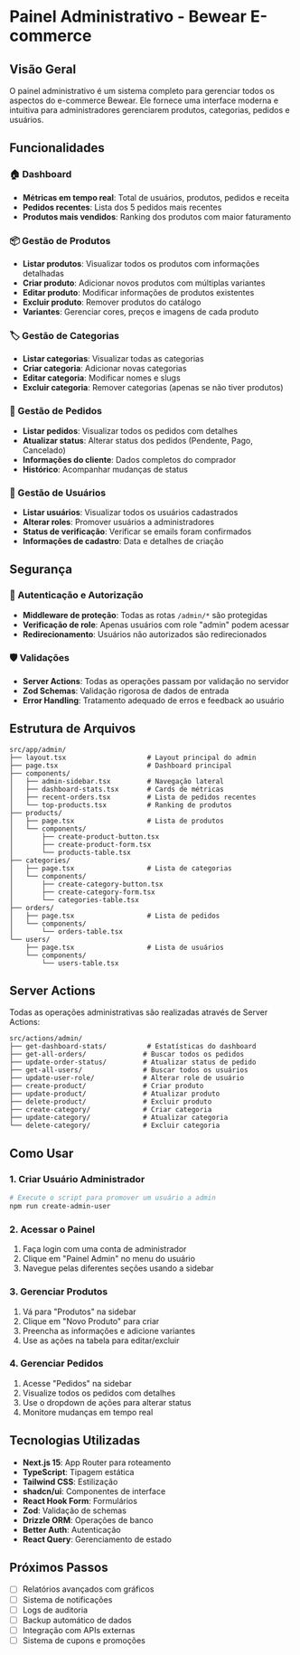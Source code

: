 # Painel Administrativo - Bewear E-commerce

## Visão Geral

O painel administrativo é um sistema completo para gerenciar todos os aspectos do e-commerce Bewear. Ele fornece uma interface moderna e intuitiva para administradores gerenciarem produtos, categorias, pedidos e usuários.

## Funcionalidades

### 🏠 Dashboard

- **Métricas em tempo real**: Total de usuários, produtos, pedidos e receita
- **Pedidos recentes**: Lista dos 5 pedidos mais recentes
- **Produtos mais vendidos**: Ranking dos produtos com maior faturamento

### 📦 Gestão de Produtos

- **Listar produtos**: Visualizar todos os produtos com informações detalhadas
- **Criar produto**: Adicionar novos produtos com múltiplas variantes
- **Editar produto**: Modificar informações de produtos existentes
- **Excluir produto**: Remover produtos do catálogo
- **Variantes**: Gerenciar cores, preços e imagens de cada produto

### 🏷️ Gestão de Categorias

- **Listar categorias**: Visualizar todas as categorias
- **Criar categoria**: Adicionar novas categorias
- **Editar categoria**: Modificar nomes e slugs
- **Excluir categoria**: Remover categorias (apenas se não tiver produtos)

### 🛒 Gestão de Pedidos

- **Listar pedidos**: Visualizar todos os pedidos com detalhes
- **Atualizar status**: Alterar status dos pedidos (Pendente, Pago, Cancelado)
- **Informações do cliente**: Dados completos do comprador
- **Histórico**: Acompanhar mudanças de status

### 👥 Gestão de Usuários

- **Listar usuários**: Visualizar todos os usuários cadastrados
- **Alterar roles**: Promover usuários a administradores
- **Status de verificação**: Verificar se emails foram confirmados
- **Informações de cadastro**: Data e detalhes de criação

## Segurança

### 🔐 Autenticação e Autorização

- **Middleware de proteção**: Todas as rotas `/admin/*` são protegidas
- **Verificação de role**: Apenas usuários com role "admin" podem acessar
- **Redirecionamento**: Usuários não autorizados são redirecionados

### 🛡️ Validações

- **Server Actions**: Todas as operações passam por validação no servidor
- **Zod Schemas**: Validação rigorosa de dados de entrada
- **Error Handling**: Tratamento adequado de erros e feedback ao usuário

## Estrutura de Arquivos

```
src/app/admin/
├── layout.tsx                    # Layout principal do admin
├── page.tsx                      # Dashboard principal
├── components/
│   ├── admin-sidebar.tsx         # Navegação lateral
│   ├── dashboard-stats.tsx       # Cards de métricas
│   ├── recent-orders.tsx         # Lista de pedidos recentes
│   └── top-products.tsx          # Ranking de produtos
├── products/
│   ├── page.tsx                  # Lista de produtos
│   └── components/
│       ├── create-product-button.tsx
│       ├── create-product-form.tsx
│       └── products-table.tsx
├── categories/
│   ├── page.tsx                  # Lista de categorias
│   └── components/
│       ├── create-category-button.tsx
│       ├── create-category-form.tsx
│       └── categories-table.tsx
├── orders/
│   ├── page.tsx                  # Lista de pedidos
│   └── components/
│       └── orders-table.tsx
└── users/
    ├── page.tsx                  # Lista de usuários
    └── components/
        └── users-table.tsx
```

## Server Actions

Todas as operações administrativas são realizadas através de Server Actions:

```
src/actions/admin/
├── get-dashboard-stats/          # Estatísticas do dashboard
├── get-all-orders/              # Buscar todos os pedidos
├── update-order-status/         # Atualizar status de pedido
├── get-all-users/               # Buscar todos os usuários
├── update-user-role/            # Alterar role de usuário
├── create-product/              # Criar produto
├── update-product/              # Atualizar produto
├── delete-product/              # Excluir produto
├── create-category/             # Criar categoria
├── update-category/             # Atualizar categoria
└── delete-category/             # Excluir categoria
```

## Como Usar

### 1. Criar Usuário Administrador

```bash
# Execute o script para promover um usuário a admin
npm run create-admin-user
```

### 2. Acessar o Painel

1. Faça login com uma conta de administrador
2. Clique em "Painel Admin" no menu do usuário
3. Navegue pelas diferentes seções usando a sidebar

### 3. Gerenciar Produtos

1. Vá para "Produtos" na sidebar
2. Clique em "Novo Produto" para criar
3. Preencha as informações e adicione variantes
4. Use as ações na tabela para editar/excluir

### 4. Gerenciar Pedidos

1. Acesse "Pedidos" na sidebar
2. Visualize todos os pedidos com detalhes
3. Use o dropdown de ações para alterar status
4. Monitore mudanças em tempo real

## Tecnologias Utilizadas

- **Next.js 15**: App Router para roteamento
- **TypeScript**: Tipagem estática
- **Tailwind CSS**: Estilização
- **shadcn/ui**: Componentes de interface
- **React Hook Form**: Formulários
- **Zod**: Validação de schemas
- **Drizzle ORM**: Operações de banco
- **Better Auth**: Autenticação
- **React Query**: Gerenciamento de estado

## Próximos Passos

- [ ] Relatórios avançados com gráficos
- [ ] Sistema de notificações
- [ ] Logs de auditoria
- [ ] Backup automático de dados
- [ ] Integração com APIs externas
- [ ] Sistema de cupons e promoções
